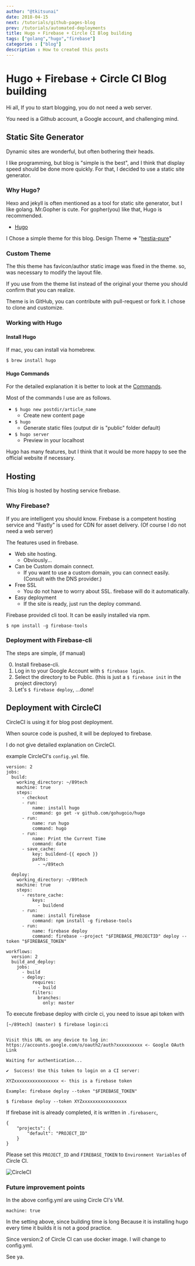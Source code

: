 ```yaml
---
author: "@tkitsunai"
date: 2018-04-15
next: /tutorials/github-pages-blog
prev: /tutorials/automated-deployments
title: Hugo + Firebase + Circle CI Blog building
tags: ["golang","hugo","firebase"]
categories : ["blog"]
description : How to created this posts
---
```


# Hugo + Firebase + Circle CI Blog building

Hi all, If you to start blogging, you do not need a web server.

You need is a Github account, a Google account, and challenging mind.

## Static Site Generator

Dynamic sites are wonderful, but often bothering their heads.

I like programming, but blog is "simple is the best", and I think that display speed should be done more quickly. For that, I decided to use a static site generator.

### Why Hugo?

Hexo and jekyll is often mentioned as a tool for static site generator, but I like golang. Mr.Gopher is cute. For gopher(you) like that, Hugo is recommended.

- [Hugo](https://gohugo.io/)

I Chose a simple theme for this blog. Design Theme => "[hestia-pure](https://themes.gohugo.io/hestia-pure/)"

### Custom Theme

The this theme has favicon/author static image was fixed in the theme. so, was necessary to modify the layout file.

If you use from the theme list instead of the original your theme you should confirm that you can realize.

Theme is in GitHub, you can contribute with pull-request or fork it. I chose to clone and customize.

### Working with Hugo

#### Install Hugo

If mac, you can install via homebrew.

`$ brew install hugo`

#### Hugo Commands

For the detailed explanation it is better to look at the [Commands](https://gohugo.io/commands/).

Most of the commands I use are as follows.

- `$ hugo new postdir/article_name`
    - Create new content page
- `$ hugo`
    - Generate static files (output dir is "public" folder default)
- `$ hugo server`
    - Preview in your localhost

Hugo has many features, but I think that it would be more happy to see the official website if necessary.

## Hosting

This blog is hosted by hosting service firebase.

### Why Firebase?

If you are intelligent you should know. Firebase is a competent hosting service and "Fastly" is used for CDN for asset delivery. (Of course I do not need a web server)

The features used in firebase.

- Web site hosting.
    - Obviously...
- Can be Custom domain connect.
    - If you want to use a custom domain, you can connect easily. (Consult with the DNS provider.)
- Free SSL
    - You do not have to worry about SSL. firebase will do it automatically.
- Easy deployment
    - If the site is ready, just run the deploy command.

Firebase provided cli tool. It can be easily installed via npm.

`$ npm install -g firebase-tools`

### Deployment with Firebase-cli

The steps are simple, (if manual)

0. Install firebase-cli.
1. Log in to your Google Account with `$ firebase login`.
2. Select the directory to be Public. (this is just a `$ firebase init` in the project directory)
3. Let's `$ firebase deploy`, ...done!

## Deployment with CircleCI

CircleCI is using it for blog post deployment.

When source code is pushed, it will be deployed to firebase.

I do not give detailed explanation on CircleCI.

example CircleCI's `config.yml` file.

```
version: 2
jobs:
  build:
    working_directory: ~/89tech
    machine: true
    steps:
      - checkout
      - run:
          name: install hugo
          command: go get -v github.com/gohugoio/hugo
      - run:
          name: run hugo
          command: hugo
      - run:
          name: Print the Current Time
          command: date
      - save_cache:
          key: buildend-{{ epoch }}
          paths:
            - ~/89tech

  deploy:
    working_directory: ~/89tech
    machine: true
    steps:
      - restore_cache:
          keys:
            - buildend
      - run:
          name: install firebase
          command: npm install -g firebase-tools
      - run:
          name: firebase deploy
          command: firebase --project "$FIREBASE_PROJECTID" deploy --token "$FIREBASE_TOKEN"

workflows:
  version: 2
  build_and_deploy:
    jobs:
      - build
      - deploy:
          requires:
            - build
          filters:
            branches:
              only: master
```

To execute firebase deploy with circle ci, you need to issue api token with

`[~/89tech] (master) $ firebase login:ci`

```

Visit this URL on any device to log in:
https://accounts.google.com/o/oauth2/auth?xxxxxxxxxx <- Google OAuth Link

Waiting for authentication...

✔  Success! Use this token to login on a CI server:

XYZxxxxxxxxxxxxxxxxx <- this is a firebase token

Example: firebase deploy --token "$FIREBASE_TOKEN"

```

`$ firebase deploy --token XYZxxxxxxxxxxxxxxxxx`

If firebase init is already completed, it is written in `.firebaserc`,

```
{
    "projects": {
        "default": "PROJECT_ID"
    }
}
```

Please set this `PROJECT_ID` and `FIREBASE_TOKEN` to `Environment Variables` of Circle CI.

![CircleCI](/images/article/20180413/001.png)

### Future improvement points

In the above config.yml are using Circle CI's VM.

```
machine: true
```

In the setting above, since building time is long Because it is installing hugo every time it builds it is not a good practice.

Since version:2 of Circle CI can use docker image.
I will change to config.yml.


See ya.
